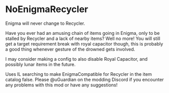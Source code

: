 # NoEnigmaRecycler
Enigma will never change to Recycler.

Have you ever had an amusing chain of items going in Enigma, only to be stalled by Recycler and a lack of nearby items? Well no more!
You will still get a target requirement break with royal capacitor though, this is probably a good thing whenever gesture of the drowned gets involved.

I may consider making a config to also disable Royal Capacitor, and possibly lunar items in the future.

Uses IL searching to make EnigmaCompatible for Recycler in the item catalog false.
Please @uGuardian on the modding Discord if you encounter any problems with this mod or have any suggestions!